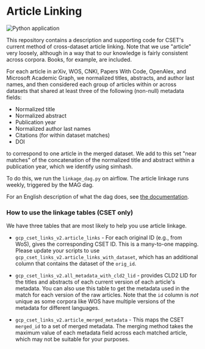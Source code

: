 # Article Linking
![Python application](https://github.com/georgetown-cset/article-linking/workflows/Python%20application/badge.svg)

This repository contains a description and supporting code for CSET's current method of 
cross-dataset article linking. Note that we use "article" very loosely, although in a way that to our knowledge 
is fairly consistent across corpora. Books, for example, are included.

For each article in arXiv, WOS, CNKI, Papers With Code, OpenAlex, and Microsoft Academic Graph, 
we normalized titles, abstracts, and author last names, and then considered each group of articles 
within or across datasets that shared at least three of the following (non-null) metadata fields:
 
*  Normalized title
*  Normalized abstract
*  Publication year
*  Normalized author last names
*  Citations (for within dataset matches)
*  DOI
 
to correspond to one article in the merged dataset. We add to this set "near matches" of the concatenation 
of the normalized title and abstract within a publication year, which we identify using simhash.

To do this, we run the `linkage_dag.py` on airflow. The article linkage runs weekly, triggered by the MAG dag.

For an English description of what the dag does, see [the documentation](methods_documentation/overview.md).

### How to use the linkage tables (CSET only)

We have three tables that are most likely to help you use article linkage.

- `gcp_cset_links_v2.article_links` - For each original ID (e.g., from WoS), gives the corresponding CSET ID. 
This is a many-to-one mapping. Please update your scripts to use `gcp_cset_links_v2.article_links_with_dataset`,
which has an additional column that contains the dataset of the `orig_id`.

- `gcp_cset_links_v2.all_metadata_with_cld2_lid` - provides CLD2 LID for the titles and abstracts of each
current version of each article's metadata. You can also use this table to get the metadata used in the 
match for each version of the raw articles. Note that the `id` column is _not_ unique as some corpora like WOS
have multiple versions of the metadata for different languages.

- `gcp_cset_links_v2.article_merged_metadata` - This maps the CSET `merged_id` to a set of merged metadata.
The merging method takes the maximum value of each metadata field across each matched article, which may not 
be suitable for your purposes.
